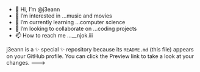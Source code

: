 - 👋 Hi, I’m @j3eann
- 👀 I’m interested in ...music and movies
- 🌱 I’m currently learning ...computer science
- 💞️ I’m looking to collaborate on ...coding projects
- 📫 How to reach me ...__njok.iii

j3eann is a ✨ special ✨ repository because its `README.md` (this file) appears on your GitHub profile.
You can click the Preview link to take a look at your changes.
--->
